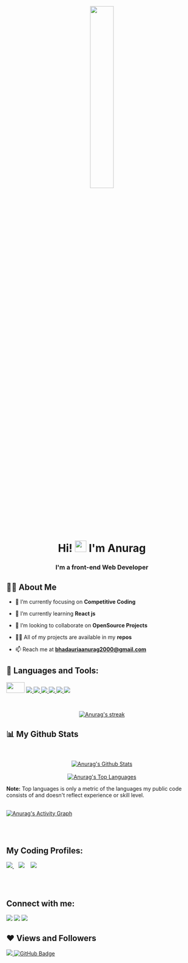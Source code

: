 <p href="#" align="center"><img width="35%" height="auto" src="https://wahdii.com/wp-content/uploads/2021/02/71cdbbffdfa1972b242e628009a60413-1.png"/></p>
<!--<p>another image link:https://i.imgur.com/iXuL1HG.png  height='175px' 2nd image:""</p>-->

<h1 align="center">Hi! <img src="https://raw.githubusercontent.com/MartinHeinz/MartinHeinz/master/wave.gif" width="30px"> I'm Anurag</h1>
<h3 align="center">I'm a front-end Web Developer</h3>


## 🙋‍♂️ About Me

- 🔭 I’m currently focusing on **Competitive Coding**

- 🌱 I’m currently learning **React js**

- 👯 I’m looking to collaborate on **OpenSource Projects**

- 👨‍💻 All of my projects are available in my **repos**

- 📫 Reach me at **bhadauriaanurag2000@gmail.com**


## 🚀 Languages and Tools:

<p align="left"> 
    <a href="https://tailwindcss.com" target="_blank"><img src="https://seeklogo.com/images/T/tailwind-css-logo-5AD4175897-seeklogo.com.png" height='28px' width='48px'/></a>
    <a href="https://reactjs.org/" target="_blank"> <img src="https://img.icons8.com/color/48/000000/react-native.png"/> </a>
    <a href="https://developer.mozilla.org/en-US/docs/Web/JavaScript" target="_blank"> <img src="https://img.icons8.com/color/48/000000/javascript.png"/> </a> 
    <a href="https://www.w3.org/html/" target="_blank"> <img src="https://img.icons8.com/color/48/000000/html-5.png"/> </a> 
    <!--<a href="https://www.w3schools.com/css/" target="_blank"> <img src="https://img.icons8.com/color/48/000000/css3.png"/> </a>-->
    <a href="https://getbootstrap.com" target="_blank"> <img src="https://img.icons8.com/color/48/000000/bootstrap.png"/> </a> 
    <a href="https://www.python.org" target="_blank"> <img src="https://img.icons8.com/color/48/000000/python.png"/> </a>  
    <!--<a style="padding-right:8px;" href="https://www.mysql.com/" target="_blank"> <img src="https://img.icons8.com/fluent/50/000000/mysql-logo.png"/> </a>  -->
    <!--<a href="https://git-scm.com/" target="_blank"> <img src="https://img.icons8.com/color/48/000000/git.png"/> </a>-->
    <a href="https://www.cloudskillsboost.google/public_profiles/d8540813-9183-4d8c-89b1-3cb0e0c91f9f" target="_blank"><img src="https://img.icons8.com/color/48/000000/google-cloud.png"/></a>
</p>

<!-- [![React Badge](https://img.shields.io/badge/-React-61DBFB?style=for-the-badge&labelColor=black&logo=react&logoColor=61DBFB)](#)  [![Javascript Badge](https://img.shields.io/badge/-Javascript-F0DB4F?style=for-the-badge&labelColor=black&logo=javascript&logoColor=F0DB4F)](#) [![Typescript Badge](https://img.shields.io/badge/-Typescript-007acc?style=for-the-badge&labelColor=black&logo=typescript&logoColor=007acc)](#) [![Nodejs Badge](https://img.shields.io/badge/-Nodejs-3C873A?style=for-the-badge&labelColor=black&logo=node.js&logoColor=3C873A)](#) [![GraphQL Badge](https://img.shields.io/badge/-GraphQl-e535ab?style=for-the-badge&labelColor=black&logo=node.js&logoColor=e535ab)](#) -->
<br/>

<p align="center">
    <a href="https://github.com/singhanurrag/github-readme-streak-stats">
        <img title="🔥 Get streak stats for your profile at git.io/streak-stats" alt="Anurag's streak" src="https://github-readme-streak-stats.herokuapp.com/?user=singhanurrag&theme=black-ice&hide_border=true&stroke=0000&background=060A0CD0"/>
    </a>
</p>

## 📊 My Github Stats

  <br/>
  <p align="center">
    <a href="https://github.com/singhanurrag/github-readme-stats"><img alt="Anurag's Github Stats" src="https://github-readme-stats.vercel.app/api?username=singhanurrag&show_icons=true&count_private=true&theme=react&hide_border=true&bg_color=0D1117" /></a>
    <br/><br/>
  <a href="https://github.com/singhanurrag/github-readme-stats"><img alt="Anurag's Top Languages" src="https://github-readme-stats.vercel.app/api/top-langs/?username=singhanurrag&langs_count=8&count_private=true&layout=compact&theme=react&hide_border=true&bg_color=0D1117" /></a>
  <br/></p>
  <b>Note:</b> Top languages is only a metric of the languages my public code consists of and doesn't reflect experience or skill level.


<br/>
<br/>

<a href="https://github.com/singhanurrag/github-readme-activity-graph"><img alt="Anurag's Activity Graph" src="https://activity-graph.herokuapp.com/graph?username=singhanurrag&bg_color=0D1117&color=5BCDEC&line=5BCDEC&point=FFFFFF&hide_border=true" /></a>

<br/>
<br/>

## My Coding Profiles:
<a href="https://leetcode.com/_anuraag_" target="_blank"><img src="https://img.icons8.com/external-tal-revivo-shadow-tal-revivo/50/000000/external-level-up-your-coding-skills-and-quickly-land-a-job-logo-shadow-tal-revivo.png"/> </a> &nbsp;&nbsp;
<a href="https://codechef.com/users/Anurag231" target="_blank"><img src="https://img.icons8.com/ios/50/000000/codechef.png"/></a> &nbsp;&nbsp;
<a href="https://www.hackerrank.com/A_1901640100066" target="_blank"> <img src="https://img.icons8.com/external-tal-revivo-shadow-tal-revivo/48/000000/external-hackerrank-is-a-technology-company-that-focuses-on-competitive-programming-logo-shadow-tal-revivo.png"/></a>


<br/>
<br/>

## Connect with me:
<p align="left">

<a href = "https://www.linkedin.com/in/anuragsbhadauria/" target="_blank"><img src="https://img.icons8.com/fluent/48/000000/linkedin.png"/></a>
<a href = "https://twitter.com/anurrag_" target="_blank"><img src="https://img.icons8.com/fluent/48/000000/twitter.png"/></a>
<a href = "https://www.instagram.com/_anuraag_/" target="_blank"><img src="https://img.icons8.com/fluent/48/000000/instagram-new.png"/></a>
 

</p>

## ❤ Views and Followers
<a href="https://github.com/Meghna-DAS/github-profile-views-counter">
    <img src="https://komarev.com/ghpvc/?username=singhanurrag">
</a>
<a href="https://github.com/singhanurrag?tab=followers"><img src="https://img.shields.io/github/followers/singhanurrag?label=Followers&style=social" alt="GitHub Badge"></a>
